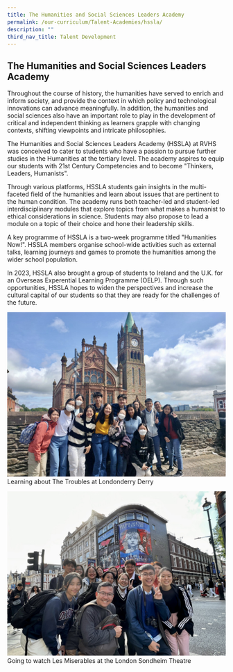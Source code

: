 ```yaml
---
title: The Humanities and Social Sciences Leaders Academy
permalink: /our-curriculum/Talent-Academies/hssla/
description: ""
third_nav_title: Talent Development
---
```

## The Humanities and Social Sciences Leaders Academy

Throughout the course of history, the humanities have served to enrich and inform society, and provide the context in which policy and technological innovations can advance meaningfully. In addition, the humanities and social sciences also have an important role to play in the development of critical and independent thinking as learners grapple with changing contexts, shifting viewpoints and intricate philosophies. 

The Humanities and Social Sciences Leaders Academy (HSSLA) at RVHS was conceived to cater to students who have a passion to pursue further studies in the Humanities at the tertiary level. The academy aspires to equip our students with 21st Century Competencies and to become "Thinkers, Leaders, Humanists".

Through various platforms, HSSLA students gain insights in the multi-faceted field of the humanities and learn about issues that are pertinent to the human condition. The academy runs both teacher-led and student-led interdisciplinary modules that explore topics from what makes a humanist to ethical considerations in science. Students may also propose to lead a module on a topic of their choice and hone their leadership skills.
  
A key programme of HSSLA is a two-week programme titled "Humanities Now!". HSSLA members organise school-wide activities such as external talks, learning journeys and games to promote the humanities among the wider school population. 

In 2023, HSSLA also brought a group of students to Ireland and the U.K. for an Overseas Experential Learning Programme (OELP). Through such opportunities, HSSLA hopes to widen the perspectives and increase the cultural capital of our students so that they are ready for the challenges of the future.

![Learning about The Troubles at Londonderry _ Derry!](/images/learning%20about%20the%20troubles%20at%20londonderry%20_%20derry!.jpg)Learning about The Troubles at Londonderry Derry

![Les Mis HSSLA](/images/going%20to%20watch%20les%20miserables%20at%20the%20london%20sondheim%20theatre!.jpg)Going to watch Les Miserables at the London Sondheim Theatre







